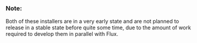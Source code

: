 ### Note:
Both of these installers are in a very early state and are not planned to release in a stable state before quite some time, due to the amount of work required to develop them in parallel with Flux.
